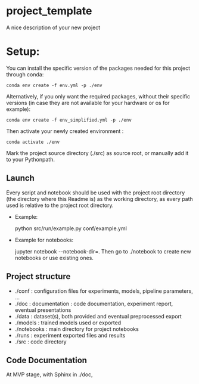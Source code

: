 # project_template

A nice description of your new project



# Setup:
You can install the specific version of the packages needed for this project through conda:

    conda env create -f env.yml -p ./env

Alternatively, if you only want the required packages, without their specific versions (in case they are 
not available for your hardware or os for example):
    
    conda env create -f env_simplified.yml -p ./env

Then activate your newly created environment :
    
    conda activate ./env

Mark the project source directory (./src) as source root, or 
manually add it to your Pythonpath.

## Launch
Every script and notebook should be used with the project root directory
(the directory where this Readme is) as the working directory, as every path
used is relative to the project root directory.

- Example:

  
    python src/run/example.py conf/example.yml

- Example for notebooks:

  
    jupyter notebook --notebook-dir=.
Then go to ./notebook to create new notebooks or use existing ones.


## Project structure

- ./conf : configuration files for experiments, models, pipeline parameters, ...
- ./doc : documentation : code documentation, experiment report, eventual presentations
- ./data : dataset(s), both provided and eventual preprocessed export
- ./models : trained models used or exported
- ./notebooks : main directory for project notebooks
- ./runs : experiment exported files and results
- ./src : code directory


## Code Documentation
At MVP stage, with Sphinx in ./doc, 
